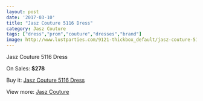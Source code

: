 ```yaml
---
layout: post
date: '2017-03-10'
title: "Jasz Couture 5116 Dress"
category: Jasz Couture
tags: ["dress","prom","couture","dresses","brand"]
image: http://www.lustparties.com/9121-thickbox_default/jasz-couture-5116-dress.jpg
---
```

Jasz Couture 5116 Dress

On Sales: **$278**
<a href="https://www.lustparties.com/en/jasz-couture/3182-jasz-couture-5116-dress.html"><amp-img layout="responsive" width="600" height="600" src="//www.lustparties.com/9121-thickbox_default/jasz-couture-5116-dress.jpg" alt="Jasz Couture 5116 Dress 0" /></a>
<a href="https://www.lustparties.com/en/jasz-couture/3182-jasz-couture-5116-dress.html"><amp-img layout="responsive" width="600" height="600" src="//www.lustparties.com/9122-thickbox_default/jasz-couture-5116-dress.jpg" alt="Jasz Couture 5116 Dress 1" /></a>

Buy it: [Jasz Couture 5116 Dress](https://www.lustparties.com/en/jasz-couture/3182-jasz-couture-5116-dress.html "Jasz Couture 5116 Dress")

View more: [Jasz Couture](https://www.lustparties.com/en/9-jasz-couture "Jasz Couture")